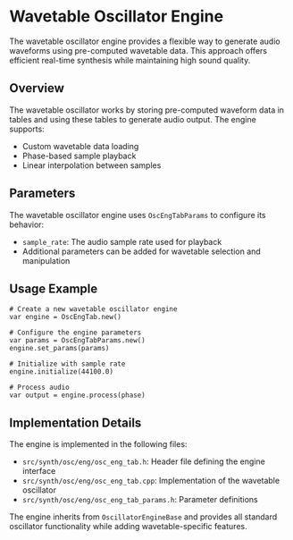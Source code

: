 # Wavetable Oscillator Engine

The wavetable oscillator engine provides a flexible way to generate audio waveforms using pre-computed wavetable data. This approach offers efficient real-time synthesis while maintaining high sound quality.

## Overview

The wavetable oscillator works by storing pre-computed waveform data in tables and using these tables to generate audio output. The engine supports:
- Custom wavetable data loading
- Phase-based sample playback
- Linear interpolation between samples

## Parameters

The wavetable oscillator engine uses `OscEngTabParams` to configure its behavior:

- `sample_rate`: The audio sample rate used for playback
- Additional parameters can be added for wavetable selection and manipulation

## Usage Example

```gdscript
# Create a new wavetable oscillator engine
var engine = OscEngTab.new()

# Configure the engine parameters
var params = OscEngTabParams.new()
engine.set_params(params)

# Initialize with sample rate
engine.initialize(44100.0)

# Process audio
var output = engine.process(phase)
```

## Implementation Details

The engine is implemented in the following files:
- `src/synth/osc/eng/osc_eng_tab.h`: Header file defining the engine interface
- `src/synth/osc/eng/osc_eng_tab.cpp`: Implementation of the wavetable oscillator
- `src/synth/osc/eng/osc_eng_tab_params.h`: Parameter definitions

The engine inherits from `OscillatorEngineBase` and provides all standard oscillator functionality while adding wavetable-specific features.